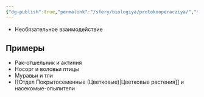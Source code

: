 ```yaml
---
{"dg-publish":true,"permalink":"/sfery/biologiya/protokooperacziya/","tags":["Экология"]}
---
```


- Необязательное взаимодействие 
## Примеры 
- Рак-отшельник и актиния 
- Носорг и воловьи птицы 
- Муравьи и тли 
- [[Отдел Покрытосеменные (Цветковые)\|Цветковые растения]] и насекомые-опылители 